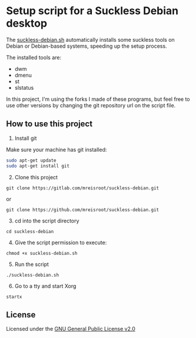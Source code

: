 # Setup script for a Suckless Debian desktop

The [suckless-debian.sh](./suckless-debian.sh) automatically installs some suckless tools on Debian or Debian-based systems, speeding up the setup process.

The installed tools are:

* dwm
* dmenu
* st
* slstatus

In this project, I'm using the forks I made of these programs, but feel free to use other versions by changing the git repository url on the script file.

## How to use this project

1. Install git

Make sure your machine has git installed:

```sh
sudo apt-get update
sudo apt-get install git
```

2. Clone this project

`git clone https://gitlab.com/mreisroot/suckless-debian.git`

or

`git clone https://github.com/mreisroot/suckless-debian.git`

3. cd into the script directory

`cd suckless-debian`

4. Give the script permission to execute:

`chmod +x suckless-debian.sh`

5. Run the script

`./suckless-debian.sh`

6. Go to a tty and start Xorg

`startx`

## License

Licensed under the [GNU General Public License v2.0](./LICENSE)
